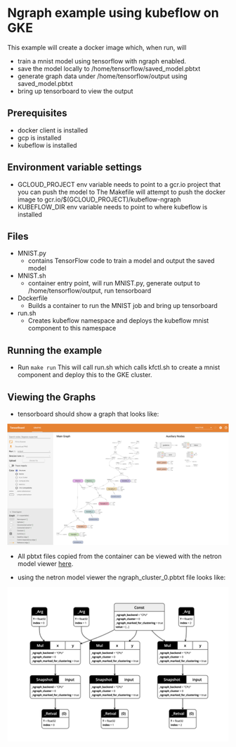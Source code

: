 # Ngraph example using kubeflow on GKE

This example will create a docker image which, when run, will 
- train a mnist model using tensorflow with ngraph enabled.
- save the model locally to /home/tensorflow/saved_model.pbtxt
- generate graph data under /home/tensorflow/output using saved_model.pbtxt
- bring up tensorboard to view the output

## Prerequisites

- docker client is installed
- gcp is installed
- kubeflow is installed

## Environment variable settings

- GCLOUD_PROJECT env variable needs to point to a gcr.io project that you can push the model to
  The Makefile will attempt to push the docker image to gcr.io/$(GCLOUD_PROJECT)/kubeflow-ngraph
- KUBEFLOW_DIR env variable needs to point to where kubeflow is installed

## Files

- MNIST.py
  - contains TensorFlow code to train a model and output the saved model
- MNIST.sh
  - container entry point, will run MNIST.py, generate output to /home/tensorflow/output, run tensorboard
- Dockerfile
  - Builds a container to run the MNIST job and bring up tensorboard 
- run.sh
  - Creates kubeflow namespace and deploys the kubeflow mnist component to this namespace

## Running the example

- Run `make run` 
  This will call run.sh which calls kfctl.sh to create a mnist component and deploy this to the GKE cluster.

## Viewing the Graphs

- tensorboard should show a graph that looks like:

![tensorboard](./tensorboard.png "tensorboard")

- All pbtxt files copied from the container can be viewed with the netron model viewer [here](https://lutzroeder.github.io/netron/). 

- using the netron model viewer the ngraph_cluster_0.pbtxt file looks like:

![ngraph_cluster_0](./ngraph_cluster_0.png "ngraph_cluster_0")
